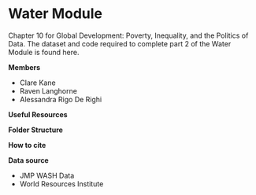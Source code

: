 # Water Module
Chapter 10 for Global Development: Poverty, Inequality, and the Politics of Data. The dataset and code required to complete part 2 of the Water Module is found here.

**Members**

* Clare Kane
* Raven Langhorne
* Alessandra Rigo De Righi 


**Useful Resources**



**Folder Structure**



**How to cite**


**Data source**
* JMP WASH Data
* World Resources Institute
